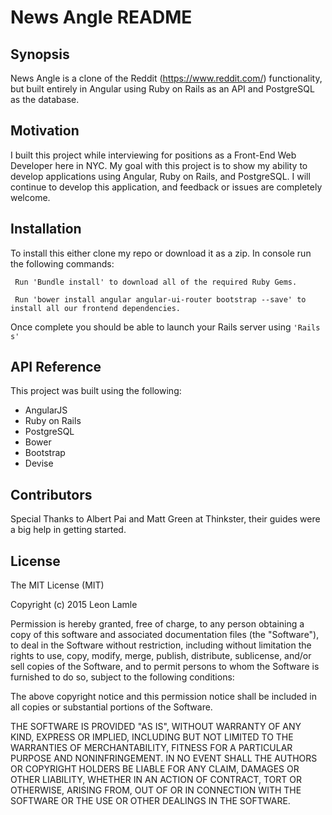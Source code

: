 # News Angle README

## Synopsis

News Angle is a clone of the Reddit (https://www.reddit.com/) functionality, but built entirely in Angular using Ruby on Rails as an API and PostgreSQL as the database.

## Motivation

I built this project while interviewing for positions as a Front-End Web Developer here in NYC. My goal with this project is to show my ability to develop applications using Angular, Ruby on Rails, and PostgreSQL. I will continue to develop this application, and feedback or issues are completely welcome.

## Installation

To install this either clone my repo or download it as a zip. In console run the following commands:

```
 Run 'Bundle install' to download all of the required Ruby Gems.
```

```
 Run 'bower install angular angular-ui-router bootstrap --save' to install all our frontend dependencies.
```

Once complete you should be able to launch your Rails server using ``` 'Rails s' ```

## API Reference

This project was built using the following:

* AngularJS
* Ruby on Rails
* PostgreSQL
* Bower
* Bootstrap
* Devise

## Contributors

Special Thanks to Albert Pai and Matt Green at Thinkster, their guides were a big help in getting started.

## License

The MIT License (MIT)

Copyright (c) 2015 Leon Lamle

Permission is hereby granted, free of charge, to any person obtaining a copy
of this software and associated documentation files (the "Software"), to deal
in the Software without restriction, including without limitation the rights
to use, copy, modify, merge, publish, distribute, sublicense, and/or sell
copies of the Software, and to permit persons to whom the Software is
furnished to do so, subject to the following conditions:

The above copyright notice and this permission notice shall be included in all
copies or substantial portions of the Software.

THE SOFTWARE IS PROVIDED "AS IS", WITHOUT WARRANTY OF ANY KIND, EXPRESS OR
IMPLIED, INCLUDING BUT NOT LIMITED TO THE WARRANTIES OF MERCHANTABILITY,
FITNESS FOR A PARTICULAR PURPOSE AND NONINFRINGEMENT. IN NO EVENT SHALL THE
AUTHORS OR COPYRIGHT HOLDERS BE LIABLE FOR ANY CLAIM, DAMAGES OR OTHER
LIABILITY, WHETHER IN AN ACTION OF CONTRACT, TORT OR OTHERWISE, ARISING FROM,
OUT OF OR IN CONNECTION WITH THE SOFTWARE OR THE USE OR OTHER DEALINGS IN THE
SOFTWARE.
